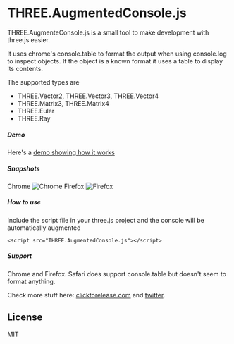 # THREE.AugmentedConsole.js

THREE.AugmenteConsole.js is a small tool to make development with three.js easier.

It uses chrome's console.table to format the output when using console.log to inspect objects. If the object is a known format it uses a table to display its contents.

The supported types are

* THREE.Vector2, THREE.Vector3, THREE.Vector4
* THREE.Matrix3, THREE.Matrix4
* THREE.Euler
* THREE.Ray

##### Demo

Here's a [demo showing how it works](http://www.clicktorelease.com/tools/augmented-console/)

##### Snapshots
Chrome
![Chrome](http://www.clicktorelease.com/tools/augmented-console/chrome-augmented-console.jpg "The output on Chrome")
Firefox
![Firefox](http://www.clicktorelease.com/tools/augmented-console/firefox-augmented-console.jpg "The output of Firefox")

##### How to use
Include the script file in your three.js project and the console will be automatically augmented

    <script src="THREE.AugmentedConsole.js"></script>

##### Support
Chrome and Firefox. Safari does support console.table but doesn't seem to format anything.

Check more stuff here: [clicktorelease.com](http://www.clicktorelease.com) and [twitter](http://twitter.com/thespite).

License
----

MIT
